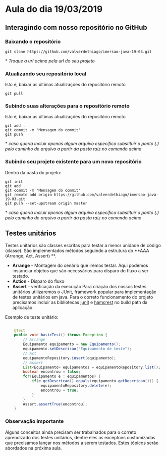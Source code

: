 # Aula do dia 19/03/2019

## Interagindo com nosso repositório no GitHub
### Baixando o repositório

```
git clone https://github.com/valverdethiago/imersao-java-19-03.git
```
\* *Troque a url acima pela url do seu projeto*

### Atualizando seu repositório local
Isto é, baixar as últimas atualizações do repositório remoto
```
git pull
```
### Subindo suas alterações para o repositório remoto
Isto é, baixar as últimas atualizações do repositório remoto
```
git add .
git commit -m 'Mensagem do commit'
git push
```
\* *caso queria incluir apenas algum arquivo específico substituir o ponto (.) pelo caminho do arquivo a partir da pasta raiz no comando acima*
### Subindo seu projeto existente para um novo repositório
Dentro da pasta do projeto:
```
git init 
git add .
git commit -m 'Mensagem do commit'
git remote add origin https://github.com/valverdethiago/imersao-java-19-03.git
git push --set-upstream origin master
```
\* *caso queria incluir apenas algum arquivo específico substituir o ponto (.) pelo caminho do arquivo a partir da pasta raiz no comando acima*


## Testes unitários
Testes unitários são classes escritas para testar a menor unidade de código (classe). São implementados métodos seguindo a estrutura do **AAA (Arrange, Act, Assert) **. 
* **Arrange** - Montagem do cenário que iremos testar. Aqui podemos instanciar objetos que são necessários para disparo do fluxo a ser testado.
 * **Action** - Disparo do fluxo
 * **Assert** - verificação da execução 
 Para criação dos nossos testes unitários utilizaremos o JUnit, framework popular para implementação de testes unitários em java. Para o correto funcionamento do projeto precisamos incluir as bibliotecas [junit](https://search.maven.org/remotecontent?filepath=junit/junit/4.13-beta-2/junit-4.13-beta-2.jar) e [hamcrest](https://search.maven.org/remotecontent?filepath=org/hamcrest/hamcrest/2.1/hamcrest-2.1.jar)  no build path da aplicação. 
 
 Exemplo de teste unitário:
 
``` java

	@Test
	public void basicTest() throws Exception {
		// Arrange
		Equipamento equipamento = new Equipamento();
		equipamento.setDescricao("Equipamento de teste");
		// Act
		equipamentoRepository.insert(equipamento);
		// Assert
		List<Equipamento> equipamentos = equipamentoRepository.list();
		boolean encontrou = false;
		for(Equipamento e : equipamentos) {
			if(e.getDescricao().equals(equipamento.getDescricao())) {
				equipamentoRepository.delete(e);
				encontrou = true;
			}
		}
		Assert.assertTrue(encontrou);
	}
```

### Observação importante
Alguns conceitos ainda precisam ser trabalhados para o correto aprendizado dos testes unitários, dentre eles as exceptons customizadas que precisamos lançar nos métodos a serem testados.
Estes tópicos serão abordados na próxima aula.